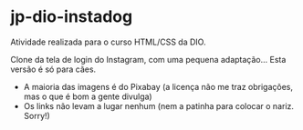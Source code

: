 # jp-dio-instadog

Atividade realizada para o curso HTML/CSS da DIO.

Clone da tela de login do Instagram, com uma pequena adaptação... Esta versão é só para cães.

* A maioria das imagens é do Pixabay (a licença não me traz obrigações, mas o que é bom a gente divulga)
* Os links não levam a lugar nenhum (nem a patinha para colocar o nariz. Sorry!)

